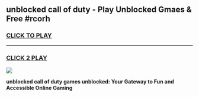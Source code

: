 
## unblocked call of duty - Play Unblocked Gmaes & Free #rcorh
<h3>
<a href="https://news.freeplayer.one?title=unblocked_call_of_duty&ref=03M">CLICK TO PLAY</a></h3>
<hr>

<h3>
<a href="https://news.freeplayer.one?title=unblocked_call_of_duty&ref=03M">CLICK 2 PLAY</a>
  
</h3>

<a href="https://news.freeplayer.one?title=unblocked_call_of_duty&ref=03M"><img src="https://clearcache.store/games.png"></a>


**unblocked call of duty games unblocked: Your Gateway to Fun and Accessible Online Gaming**
